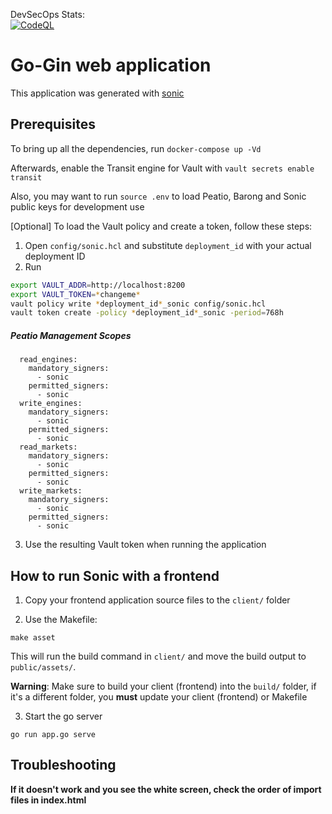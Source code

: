 DevSecOps Stats:</br>
[![CodeQL](https://github.com/MicroLlc/baseapp/actions/workflows/codeql-analysis.yml/badge.svg?branch=master)](https://github.com/MicroLlc/baseapp/actions/workflows/codeql-analysis.yml)

# Go-Gin web application

This application was generated with [sonic](https://github.com/openware/sonic)

## Prerequisites

To bring up all the dependencies, run `docker-compose up -Vd`

Afterwards, enable the Transit engine for Vault with `vault secrets enable transit`

Also, you may want to run `source .env` to load Peatio, Barong and Sonic public keys for development use

[Optional] To load the Vault policy and create a token, follow these steps:
1. Open `config/sonic.hcl` and substitute `deployment_id` with your actual deployment ID
2. Run
```sh
export VAULT_ADDR=http://localhost:8200
export VAULT_TOKEN=*changeme*
vault policy write *deployment_id*_sonic config/sonic.hcl
vault token create -policy *deployment_id*_sonic -period=768h
```

##### Peatio Management Scopes
```
  read_engines:
    mandatory_signers:
      - sonic
    permitted_signers:
      - sonic
  write_engines:
    mandatory_signers:
      - sonic
    permitted_signers:
      - sonic
  read_markets:
    mandatory_signers:
      - sonic
    permitted_signers:
      - sonic
  write_markets:
    mandatory_signers:
      - sonic
    permitted_signers:
      - sonic
```

3. Use the resulting Vault token when running the application

## How to run Sonic with a frontend

1. Copy your frontend application source files to the `client/` folder

2. Use the Makefile:
```
make asset
```
This will run the build command in `client/` and move the build output to `public/assets/`.

**Warning**: Make sure to build your client (frontend) into the `build/` folder, if it's a different folder, you **must** update your client (frontend) or Makefile

3. Start the go server
```
go run app.go serve
```

## Troubleshooting
**If it doesn't work and you see the white screen, check the order of import files in index.html**
